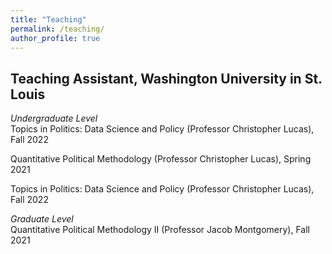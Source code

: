 ```yaml
---
title: "Teaching"
permalink: /teaching/
author_profile: true
---
```



## Teaching Assistant, Washington University in St. Louis

*Undergraduate Level*
<br>
Topics in Politics: Data Science and Policy (Professor Christopher Lucas), Fall 2022 

Quantitative Political Methodology (Professor Christopher Lucas), Spring 2021 

Topics in Politics: Data Science and Policy (Professor Christopher Lucas), Fall 2022
<br>

*Graduate Level*
<br>
Quantitative Political Methodology II (Professor Jacob Montgomery), Fall 2021
